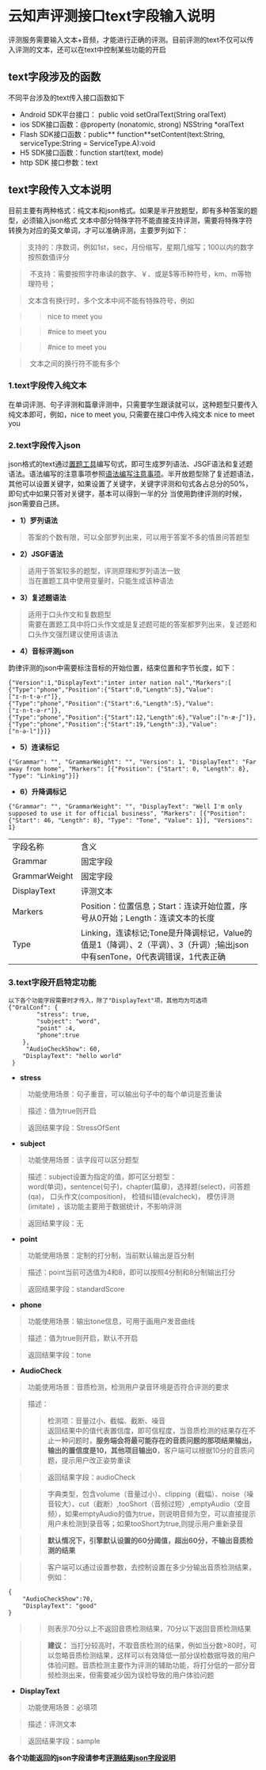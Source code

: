 
# 云知声评测接口text字段输入说明
评测服务需要输入文本+音频，才能进行正确的评测。目前评测的text不仅可以传入评测的文本，还可以在text中控制某些功能的开启

## text字段涉及的函数
不同平台涉及的text传入接口函数如下

* Android SDK平台接口： public void setOralText(String oralText)
* ios SDK接口函数：@property (nonatomic, strong) NSString *oralText
* Flash SDK接口函数：public** function**setContent(text:String, serviceType:String = ServiceType.A):void
* H5 SDK接口函数：function start(text, mode)
* http SDK 接口参数：text

## text字段传入文本说明
目前主要有两种格式：纯文本和json格式。如果是半开放题型，即有多种答案的题型，必须输入json格式
文本中部分特殊字符不能直接支持评测，需要将特殊字符转换为对应的英文单词，才可以准确评测，主要罗列如下：
>  支持的：序数词，例如1st，sec，月份缩写，星期几缩写；100以内的数字按照数值评分

>  不支持：需要按照字符串读的数字、￥、或是$等币种符号，km、m等物理符号；

>  文本含有换行时，多个文本中间不能有特殊符号，例如

>>  nice to meet you

>>  #nice to meet you

>>  #nice to meet you

>  文本之间的换行符不能有多个


### 1.text字段传入纯文本
在单词评测、句子评测和篇章评测中，只需要学生跟读就可以，这种题型只要传入纯文本即可，例如，nice to meet you, 只需要在接口中传入纯文本 nice to meet you


### 2.text字段传入json
json格式的text通过<a href="http://101.231.106.182:5000">置题工具</a>编写句式，即可生成罗列语法、JSGF语法和复述题语法。语法编写的注意事项参照<a href="https://github.com/oraleval/Grammar-rules">语法编写注意事项</a>。半开放题型除了复述题语法，其他可以设置关键字，如果设置了关键字，关键字评测和句式各占总分的50%，即句式中如果只答对关键字，基本可以得到一半的分
当使用韵律评测的时候，json需要自己拼。


* **1）罗列语法**
> 答案的个数有限，可以全部罗列出来，可以用于答案不多的情景问答题型

* **2）JSGF语法**
>  适用于答案较多的题型，评测原理和罗列语法一致<br>当在置题工具中使用变量时，只能生成该种语法

* **3）复述题语法**
>  适用于口头作文和复数题型<br>需要在置题工具中将口头作文或是复述题可能的答案都罗列出来，复述题和口头作文强烈建议使用该语法

* **4）音标评测json**

韵律评测的json中需要标注音标的开始位置，结束位置和字节长度，如下：
```
{"Version":1,"DisplayText":"inter inter nation nal","Markers":[
{"Type":"phone","Position":{"Start":0,"Length":5},"Value":["ɪ·n·t·ə·r"]},
{"Type":"phone","Position":{"Start":6,"Length":5},"Value":["ɪ·n·t·ə·r"]},
{"Type":"phone","Position":{"Start":12,"Length":6},"Value":["n·æ·ʃ"]},
{"Type":"phone","Position":{"Start":19,"Length":3},"Value":["n·ə·l"]}]}

```

* **5）连读标记**
```
{"Grammar": "", "GrammarWeight": "", "Version": 1, "DisplayText": "Far away from home", "Markers": [{"Position": {"Start": 0, "Length": 8}, "Type": "Linking"}]}
```

* **6）升降调标记**
```
{"Grammar": "", "GrammarWeight": "", "DisplayText": "Well I'm only supposed to use it for official business", "Markers": [{"Position": {"Start": 46, "Length": 8}, "Type": "Tone", "Value": 1}], "Versions": 1}
```

| | |
| ----- | ----- |
| 字段名称 | 含义 |
| Grammar | 固定字段 |
| GrammarWeight | 固定字段 |
| DisplayText | 评测文本 |
| Markers | Position：位置信息；Start：连读开始位置，序号从0开始；Length：连读文本的长度 |
| Type | Linking，连读标记;Tone是升降调标记，Value的值是1（降调）、2（平调）、3（升调）;输出json中有senTone，0代表调错误，1代表正确 |



### 3.text字段开启特定功能

```
以下各个功能字段需要时才传入，除了"DisplayText"项，其他均为可选项
{"OralConf": {
        "stress": true,
        "subject": "word",
        "point" :4,
        "phone":true
    },
     "AudioCheckShow": 60,
    "DisplayText": "hello world"
 }
```
* **stress**
> 功能使用场景：句子重音，可以输出句子中的每个单词是否重读

> 描述：值为true则开启

> 返回结果字段：StressOfSent

* **subject**
> 功能使用场景：该字段可以区分题型

> 描述：subject设置为指定的值，即可区分题型：<br>word(单词)，sentence(句子)，chapter(篇章)，选择题(select)，问答题(qa)， 口头作文(composition)， 检错纠错(evalcheck)， 模仿评测(imitate) ，该功能主要用于数据统计，不影响评测

> 返回结果字段：无

* **point**
> 功能使用场景：定制的打分制，当前默认输出是百分制

> 描述：point当前可选值为4和8，即可以按照4分制和8分制输出打分

> 返回结果字段：standardScore

* **phone**
> 功能使用场景：输出tone信息，可用于画用户发音曲线

> 描述：值为true则开启，默认不开启

> 返回结果字段：tone

* **AudioCheck**
> 功能使用场景：音质检测，检测用户录音环境是否符合评测的要求 

> 描述：
>> 检测项：音量过小、截幅、截断、噪音<br>返回结果中的值代表置信度，即可信程度，当音质检测的结果存在不止一种问题时，**服务端会将最可能存在的音质问题的那项结果输出，输出的置信度是10，其他项目输出0**，客户端可以根据10分的音质问题，提示用户改正姿势重读

>> 返回结果字段：audioCheck

>> 字典类型，包含volume（音量过小）、clipping（截幅）、noise（噪音较大）、cut（截断）,tooShort（音频过短）,emptyAudio（空音频），如果emptyAudio的值为true，则说明音频为空，可以直接提示用户未检测到录音等；如果tooShort为true,则提示用户重新录音

>> **默认情况下，引擎默认设置的60分阈值，超出60分，不输出音质检测的结果**

>> 客户端可以通过设置参数，去控制设置在多少分输出音质检测结果，例如：

```
{
    "AudioCheckShow":70,
    "DisplayText": "good"
}

```
>> 则表示70分以上不返回音质检测结果，70分以下返回音质检测结果

>> **建议：** 当打分较高时，不取音质检测的结果，例如当分数>80时，可以忽略音质检测结果，这样可以有效降低一部分误检数据导致的用户体验问题。音质检测主要作为评测的辅助功能，将打分低的一部分音频检测出来，但需要减少因为误检导致的用户体验问题

* **DisplayText**
> 功能使用场景：必填项

> 描述：评测文本

> 返回结果字段：sample


**各个功能返回的json字段请参考<a href="https://github.com/oraleval/FAQ-Docs/blob/master/Json%20Description.md">评测结果json字段说明</a>**

